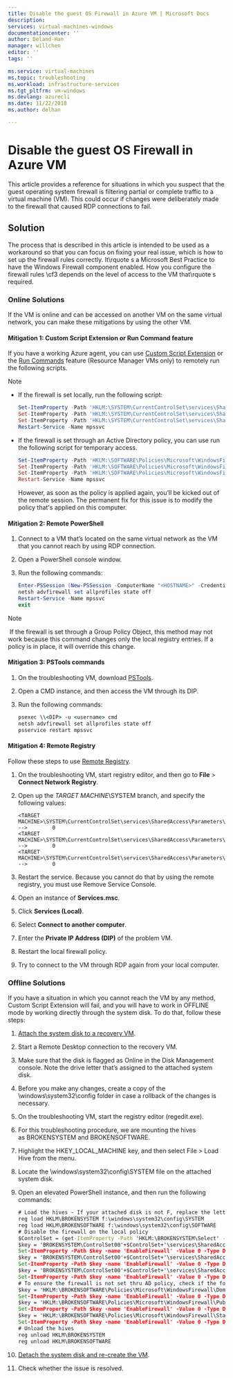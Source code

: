 ```yaml
---
title: Disable the guest OS Firewall in Azure VM | Microsoft Docs
description: 
services: virtual-machines-windows
documentationcenter: ''
author: Deland-Han
manager: willchen
editor: ''
tags: ''

ms.service: virtual-machines
ms.topic: troubleshooting
ms.workload: infrastructure-services
ms.tgt_pltfrm: vm-windows
ms.devlang: azurecli
ms.date: 11/22/2018
ms.author: delhan

---
```


# Disable the guest OS Firewall in Azure VM

This article provides a reference for situations in which you suspect that the guest operating system firewall is filtering partial or complete traffic to a virtual machine (VM). This could occur if changes were deliberately made to the firewall that caused RDP connections to fail.

## Solution

The process that is described in this article is intended to be used as a workaround so that you can focus on fixing your real issue, which is how to set up the firewall rules correctly. It\rquote s a Microsoft Best Practice to have the Windows Firewall component enabled. How you configure the firewall rules \cf3 depends on the level of access to the VM that\rquote s required.

### Online Solutions 

If the VM is online and can be accessed on another VM on the same virtual network, you can make these mitigations by using the other VM.

#### Mitigation 1: Custom Script Extension or Run Command feature

If you have a working Azure agent, you can use [Custom Script Extension](../extensions/custom-script-windows.md) or the [Run Commands](../windows/run-command.md") feature (Resource Manager VMs only) to remotely run the following scripts.

> [!Note]
> * If the firewall is set locally, run the following script:
>   ```powershell
>   Set-ItemProperty -Path 'HKLM:\SYSTEM\CurrentControlSet\services\SharedAccess\Parameters\FirewallPolicy\DomainProfile' -name "EnableFirewall" -Value 0
>   Set-ItemProperty -Path 'HKLM:\SYSTEM\CurrentControlSet\services\SharedAccess\Parameters\FirewallPolicy\PublicProfile' -name "EnableFirewall" -Value 0
>   Set-ItemProperty -Path 'HKLM:\SYSTEM\CurrentControlSet\services\SharedAccess\Parameters\FirewallPolicy\Standardprofile' -name "EnableFirewall" -Value 0 
>   Restart-Service -Name mpssvc
> * If the firewall is set through an Active Directory policy, you can use run the following script for temporary access. 
>   ```powershell
>   Set-ItemProperty -Path 'HKLM:\SOFTWARE\Policies\Microsoft\WindowsFirewall\DomainProfile' -name "EnableFirewall" -Value 0
>   Set-ItemProperty -Path 'HKLM:\SOFTWARE\Policies\Microsoft\WindowsFirewall\PublicProfile' -name "EnableFirewall" -Value 0
>   Set-ItemProperty -Path 'HKLM:\SOFTWARE\Policies\Microsoft\WindowsFirewall\StandardProfile' name "EnableFirewall" -Value 0
>   Restart-Service -Name mpssvc
>   ```
>   However, as soon as the policy is applied again, you’ll be kicked out of the remote session. The permanent fix for this issue is to modify the policy that's applied on this computer.

#### Mitigation 2: Remote PowerShell

1.	Connect to a VM that’s located on the same virtual network as the VM that you cannot reach by using RDP connection.

2.	Open a PowerShell console window.

3.	Run the following commands:

    ```powershell
    Enter-PSSession (New-PSSession -ComputerName "<HOSTNAME>" -Credential (Get-Credential) -SessionOption (New-PSSessionOption -SkipCACheck -SkipCNCheck)) 
    netsh advfirewall set allprofiles state off
    Restart-Service -Name mpssvc 
    exit
    ```

> [!Note]
> If the firewall is set through a Group Policy Object, this method may not work because this command changes only the local registry entries. If a policy is in place, it will override this change. 

#### Mitigation 3: PSTools commands

1.	On the troubleshooting VM, download [PSTools](https://docs.microsoft.com/en-us/sysinternals/downloads/pstools).

2.	Open a CMD instance, and then access the VM through its DIP.

3.	Run the following commands:

    ```cmd
    psexec \\<DIP> ​-u <username> cmd
    netsh advfirewall set allprofiles state off
    psservice restart mpssvc
    ```

#### Mitigation 4: Remote Registry 

Follow these steps to use [Remote Registry](https://support.microsoft.com/en-us/help/314837/how-to-manage-remote-access-to-the-registry).

1.	On the troubleshooting VM, start registry editor, and then go to **File** > **Connect Network Registry**.

2.	Open up the *TARGET MACHINE*\SYSTEM branch, and specify the following values:

    ```
    <TARGET MACHINE>\SYSTEM\CurrentControlSet\services\SharedAccess\Parameters\FirewallPolicy\DomainProfile\EnableFirewall           -->        0 
    <TARGET MACHINE>\SYSTEM\CurrentControlSet\services\SharedAccess\Parameters\FirewallPolicy\PublicProfile\EnableFirewall           -->        0 
    <TARGET MACHINE>\SYSTEM\CurrentControlSet\services\SharedAccess\Parameters\FirewallPolicy\StandardProfile\EnableFirewall         -->        0
    ```

3.	Restart the service. Because you cannot do that by using the remote registry, you must use Remove Service Console.

4.	Open an instance of **Services.msc**.

5.	Click **Services (Local)**.

6.	Select **Connect to another computer**.

7.	Enter the **Private IP Address (DIP)** of the problem VM.

8.	Restart the local firewall policy.

9.	Try to connect to the VM through RDP again from your local computer.

### Offline Solutions 

If you have a situation in which you cannot reach the VM by any method, Custom Script Extension will fail, and you will have to work in OFFLINE mode by working directly through the system disk. To do that, follow these steps:

1.  [Attach the system disk to a recovery VM](troubleshoot-recovery-disks-portal-windows.md).

2.	Start a Remote Desktop connection to the recovery VM.

3.	Make sure that the disk is flagged as Online in the Disk Management console. Note the drive letter that’s assigned to the attached system disk.

4.	Before you make any changes, create a copy of the \windows\system32\config folder in case a rollback of the changes is necessary.

5.	On the troubleshooting VM, start the registry editor (regedit.exe). 

6.	For this troubleshooting procedure, we are mounting the hives as BROKENSYSTEM and BROKENSOFTWARE.

7.	Highlight the HKEY_LOCAL_MACHINE key, and then select File > Load Hive from the menu.

8.	Locate the \windows\system32\config\SYSTEM file on the attached system disk.

9.	Open an elevated PowerShell instance, and then run the following commands:

    ```cmd
    # Load the hives - If your attached disk is not F, replace the letter assignment here
    reg load HKLM\BROKENSYSTEM f:\windows\system32\config\SYSTEM
    reg load HKLM\BROKENSOFTWARE f:\windows\system32\config\SOFTWARE 
    # Disable the firewall on the local policy
    $ControlSet = (get-ItemProperty -Path 'HKLM:\BROKENSYSTEM\Select' -name "Current").Current
    $key = 'BROKENSYSTEM\ControlSet00'+$ControlSet+'\services\SharedAccess\Parameters\FirewallPolicy\DomainProfile'
    Set-ItemProperty -Path $key -name 'EnableFirewall' -Value 0 -Type Dword -force
    $key = 'BROKENSYSTEM\ControlSet00'+$ControlSet+'\services\SharedAccess\Parameters\FirewallPolicy\PublicProfile'
    Set-ItemProperty -Path $key -name 'EnableFirewall' -Value 0 -Type Dword -force
    $key = 'BROKENSYSTEM\ControlSet00'+$ControlSet+'\services\SharedAccess\Parameters\FirewallPolicy\StandardProfile'
    Set-ItemProperty -Path $key -name 'EnableFirewall' -Value 0 -Type Dword -force
    # To ensure the firewall is not set thru AD policy, check if the following registry entries exist and if they do, then check if the following entries exist:
    $key = 'HKLM:\BROKENSOFTWARE\Policies\Microsoft\WindowsFirewall\DomainProfile'
    Set-ItemProperty -Path $key -name 'EnableFirewall' -Value 0 -Type Dword -force
    $key = 'HKLM:\BROKENSOFTWARE\Policies\Microsoft\WindowsFirewall\PublicProfile'
    Set-ItemProperty -Path $key -name 'EnableFirewall' -Value 0 -Type Dword -force
    $key = 'HKLM:\BROKENSOFTWARE\Policies\Microsoft\WindowsFirewall\StandardProfile'
    Set-ItemProperty -Path $key -name 'EnableFirewall' -Value 0 -Type Dword -force
    # Unload the hives
    reg unload HKLM\BROKENSYSTEM
    reg unload HKLM\BROKENSOFTWARE
    ```

10.	[Detach the system disk and re-create the VM](troubleshoot-recovery-disks-portal-windows.md).

11.	Check whether the issue is resolved.